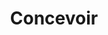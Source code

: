 ---
layout: 	display
title:  	"Concevoir"
categories: concevoir
permalink:	/concevoir/index.html
grid-type:  "col-1"
---
